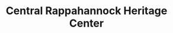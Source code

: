---
layout: repo
title: "Central Rappahannock Heritage Center"
id: 16163
permalink: repos/16163/
---